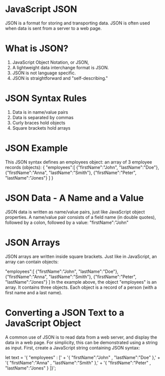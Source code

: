 # JavaScript JSON
JSON is a format for storing and transporting data.
JSON is often used when data is sent from a server to a web page.

# What is JSON?
1. JavaScript Object Notation, or JSON,
2. A lightweight data interchange format is JSON.
3. JSON is not language specific.
4. JSON is straightforward and "self-describing."

# JSON Syntax Rules
1. Data is in name/value pairs
2. Data is separated by commas
3. Curly braces hold objects
4. Square brackets hold arrays

# JSON Example
This JSON syntax defines an employees object: an array of 3 employee records (objects):
{
"employees":[
  {"firstName":"John", "lastName":"Doe"},
  {"firstName":"Anna", "lastName":"Smith"},
  {"firstName":"Peter", "lastName":"Jones"}
]
}

# JSON Data - A Name and a Value
JSON data is written as name/value pairs, just like JavaScript object properties.
A name/value pair consists of a field name (in double quotes), followed by a colon, followed by a value:
"firstName":"John"

# JSON Arrays
JSON arrays are written inside square brackets.
Just like in JavaScript, an array can contain objects:

"employees":[
  {"firstName":"John", "lastName":"Doe"},
  {"firstName":"Anna", "lastName":"Smith"},
  {"firstName":"Peter", "lastName":"Jones"}
]
In the example above, the object "employees" is an array. It contains three objects.
Each object is a record of a person (with a first name and a last name).

# Converting a JSON Text to a JavaScript Object
A common use of JSON is to read data from a web server, and display the data in a web page.
For simplicity, this can be demonstrated using a string as input.
First, create a JavaScript string containing JSON syntax:

let text = '{ "employees" : [' +
'{ "firstName":"John" , "lastName":"Doe" },' +
'{ "firstName":"Anna" , "lastName":"Smith" },' +
'{ "firstName":"Peter" , "lastName":"Jones" } ]}';
